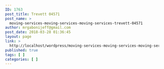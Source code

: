 ```yaml
---
ID: 1763
post_title: Trevett 04571
post_name: >
  moving-services-moving-services-moving-services-trevett-04571
author: mrgabonijeff@gmail.com
post_date: 2018-03-28 01:36:45
layout: page
link: >
  http://localhost/wordpress/moving-services-moving-services-moving-services-trevett-04571/
published: true
tags: [ ]
categories: [ ]
---
```

